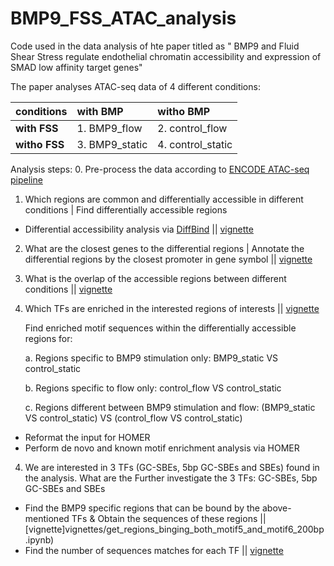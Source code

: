 # BMP9_FSS_ATAC_analysis
Code used in the data analysis of hte paper titled as " BMP9 and Fluid Shear Stress  regulate endothelial chromatin accessibility  and expression of SMAD low affinity target genes"


The paper analyses ATAC-seq data of 4 different conditions:

| conditions    | with BMP        |  witho BMP |
| :------------ |:---------------| :------------------|
| **with FSS**  | 1.	BMP9_flow   | 2.	control_flow   |
| **witho FSS** | 3.	BMP9_static |  4.	control_static |

Analysis steps:
0. Pre-process the data according to [ENCODE ATAC-seq pipeline](https://github.com/ENCODE-DCC/atac-seq-pipeline)

1. Which regions are common and differentially accessible in different conditions | Find differentially accessible regions
  - Differential accessibility analysis via [DiffBind](https://bioconductor.org/packages/release/bioc/html/DiffBind.html) || [vignette](vignettes/TF_motif_enrichment_HOMER.ipynb)
2. What are the closest genes to the differential regions | Annotate the differential regions by the closest promoter in gene symbol || [vignette](vignettes/annotate_by_closeset_TSS.ipynb)
3. What is the overlap of the accessible regions between different conditions || [vignette](vignettes/find_overlaps_between_regions.ipynb)
4. Which TFs are enriched in the interested regions of interests || [vignette](vignettes/TF_motif_enrichment_HOMER.ipynb)

   Find enriched motif sequences within the differentially accessible regions for:

      a. Regions specific to BMP9 stimulation only: BMP9_static VS control_static

      b. Regions specific to flow only: control_flow VS control_static

      c. Regions different between BMP9 stimulation and flow: (BMP9_static VS control_static) VS (control_flow VS control_static)  

- Reformat the input for HOMER
- Perform de novo and known motif enrichment analysis via HOMER 


4. We are interested in 3 TFs (GC-SBEs, 5bp GC-SBEs and SBEs) found in the analysis. What are the Further investigate the 3 TFs: GC-SBEs, 5bp GC-SBEs and SBEs
- Find the BMP9 specific regions that can be bound by the above-mentioned TFs & Obtain the sequences of these regions || [vignette]vignettes/get_regions_binging_both_motif5_and_motif6_200bp.ipynb)
- Find the number of sequences matches for each TF || [vignette](vignettes/TF_sequence_match_analysis.ipynb)
